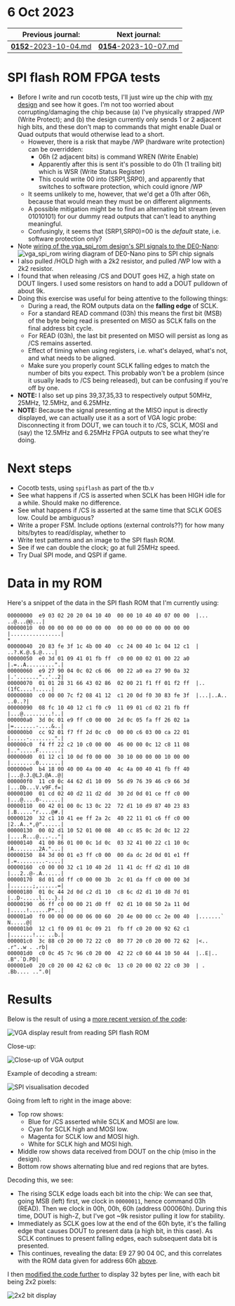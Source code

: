 # 6 Oct 2023

| Previous journal: | Next journal: |
|-|-|
| [**0152**-2023-10-04.md](./0152-2023-10-04.md) | [**0154**-2023-10-07.md](./0154-2023-10-07.md) |

# SPI flash ROM FPGA tests

*   Before I write and run cocotb tests, I'll just wire up the chip with [my design](https://github.com/algofoogle/sandpit/blob/b416c575c53ffbe5747e69bf7cebea20fcd43642/fpga/vga_spi_rom/src/rtl/vga_spi_rom.v) and see how it goes. I'm not too worried about corrupting/damaging the chip because (a) I've physically strapped /WP (Write Protect); and (b) the design currently only sends 1 or 2 adjacent high bits, and these don't map to commands that might enable Dual or Quad outputs that would otherwise lead to a short.
    *   However, there is a risk that maybe /WP (hardware write protection) can be overridden:
        *   06h (2 adjacent bits) is command WREN (Write Enable)
        *   Apparently after this is sent it's possible to do 01h (1 trailing bit) which is WSR (Write Status Register)
        *   This could write 00 into (SRP1,SRP0), and apparently that switches to software protection, which could ignore /WP
    *   It seems unlikely to me, however, that we'd get a 01h after 06h, because that would mean they must be on different alignments.
    *   A possible mitigation might be to find an alternating bit stream (even 01010101) for our dummy read outputs that can't lead to anything meaningful.
    *   Confusingly, it seems that (SRP1,SRP0)=00 is the *default* state, i.e. software protection only?
*   Note [wiring of the vga_spi_rom design's SPI signals to the DE0-Nano](https://github.com/algofoogle/sandpit/blob/b416c575c53ffbe5747e69bf7cebea20fcd43642/fpga/vga_spi_rom/de0nano/top.v#L131-L135):
    ![vga_spi_rom wiring diagram of DE0-Nano pins to SPI chip signals](./i/0153-vga_spi_rom_wiring.svg)
*   I also pulled /HOLD high with a 2k2 resistor, and pulled /WP low with a 2k2 resistor.
*   I found that when releasing /CS and DOUT goes HiZ, a high state on DOUT lingers. I used some resistors on hand to add a DOUT pulldown of about 9k.
*   Doing this exercise was useful for being attentive to the following things:
    *   During a read, the ROM outputs data on the **falling edge** of SCLK.
    *   For a standard READ command (03h) this means the first bit (MSB) of the byte being read is presented on MISO as SCLK falls on the final address bit cycle.
    *   For READ (03h), the last bit presented on MISO will persist as long as /CS remains asserted.
    *   Effect of timing when using registers, i.e. what's delayed, what's not, and what needs to be aligned.
    *   Make sure you properly count SCLK falling edges to match the number of bits you expect. This probably won't be a problem (since it usually leads to /CS being released), but can be confusing if you're off by one.
*   **NOTE:** I also set up pins 39,37,35,33 to respectively output 50MHz, 25MHz, 12.5MHz, and 6.25MHz.
*   **NOTE:** Because the signal presenting at the MISO input is directly displayed, we can actually use it as a sort of VGA logic probe: Disconnecting it from DOUT, we can touch it to /CS, SCLK, MOSI and (say) the 12.5MHz and 6.25MHz FPGA outputs to see what they're doing.

# Next steps

*   Cocotb tests, using `spiflash` as part of the tb.v
*   See what happens if /CS is asserted when SCLK has been HIGH idle for a while. Should make no difference.
*   See what happens if /CS is asserted at the same time that SCLK GOES low. Could be ambiguous?
*   Write a proper FSM. Include options (external controls??) for how many bits/bytes to read/display, whether to 
*   Write test patterns and an image to the SPI flash ROM.
*   See if we can double the clock; go at full 25MHz speed.
*   Try Dual SPI mode, and QSPI if game.

# Data in my ROM

Here's a snippet of the data in the SPI flash ROM that I'm currently using:

```
00000000  e9 03 02 20 20 04 10 40  00 00 10 40 40 07 00 00  |...  ..@...@@...|
00000010  00 00 00 00 00 00 00 00  00 00 00 00 00 00 00 00  |................|
*
00000040  20 83 fe 3f 1c 4b 00 40  cc 24 00 40 1c 04 12 c1  | ..?.K.@.$.@....|
00000050  e0 3d 01 09 41 01 fb ff  c0 00 00 02 01 00 22 a0  |.=..A.........".|
00000060  e9 27 90 04 0c 02 c6 06  00 22 a0 ea 27 90 0a 32  |.'......."..'..2|
00000070  01 01 28 31 66 43 02 86  02 00 21 f1 ff 01 f2 ff  |..(1fC....!.....|
00000080  c0 00 00 7c f2 08 41 12  c1 20 0d f0 30 83 fe 3f  |...|..A.. ..0..?|
00000090  08 fc 10 40 12 c1 f0 c9  11 09 01 cd 02 21 fb ff  |...@.........!..|
000000a0  3d 0c 01 e9 ff c0 00 00  2d 0c 05 fa ff 26 02 1a  |=.......-....&..|
000000b0  cc 92 01 f7 ff 2d 0c c0  00 00 c6 03 00 ca 22 01  |.....-........".|
000000c0  f4 ff 22 c2 10 c0 00 00  46 00 00 0c 12 c8 11 08  |..".....F.......|
000000d0  01 12 c1 10 0d f0 00 00  30 10 00 00 00 10 00 00  |........0.......|
000000e0  b4 18 00 40 00 4a 00 40  4c 4a 00 40 41 fb ff 40  |...@.J.@LJ.@A..@|
000000f0  11 c0 0c 44 62 d1 10 09  56 d9 76 39 46 c9 66 3d  |...Db...V.v9F.f=|
00000100  01 cd 02 40 d2 11 d2 dd  30 2d 0d 01 ce ff c0 00  |...@....0-......|
00000110  00 42 01 00 0c 13 0c 22  72 d1 10 d9 87 40 23 83  |.B....."r....@#.|
00000120  32 c1 10 41 ee ff 2a 2c  40 22 11 01 c6 ff c0 00  |2..A..*,@"......|
00000130  00 02 d1 10 52 01 00 08  40 cc 85 0c 2d 0c 12 22  |....R...@...-.."|
00000140  41 00 86 01 00 0c 1d 0c  03 32 41 00 22 c1 10 0c  |A........2A."...|
00000150  84 3d 00 01 e3 ff c0 00  00 da dc 2d 0d 01 e1 ff  |.=.........-....|
00000160  c0 00 00 32 c1 10 40 2d  11 41 dc ff d2 d1 10 d8  |...2..@-.A......|
00000170  8d 01 dd ff c0 00 00 3b  2c 01 da ff c0 00 00 3d  |.......;,......=|
00000180  01 0c 44 2d 0d c2 d1 10  c8 6c d2 d1 10 d8 7d 01  |..D-.....l....}.|
00000190  d6 ff c0 00 00 21 d0 ff  02 d1 10 08 50 2a 11 0d  |.....!......P*..|
000001a0  f0 00 00 00 00 06 00 60  20 4e 00 00 cc 2e 00 40  |.......` N.....@|
000001b0  12 c1 f0 09 01 0c 09 21  fb ff c0 20 00 92 62 c1  |.......!... ..b.|
000001c0  3c 88 c0 20 00 72 22 c0  80 77 20 c0 20 00 72 62  |<.. .r"..w . .rb|
000001d0  c0 0c 45 7c 96 c0 20 00  42 22 c0 60 44 10 50 44  |..E|.. .B".`D.PD|
000001e0  20 c0 20 00 42 62 c0 0c  13 c0 20 00 02 22 c0 30  | . .Bb.... ..".0|
```

# Results

Below is the result of using a [more recent version of the code](https://github.com/algofoogle/sandpit/blob/4cc82001af3343bc4307209046f15f2051d21a57/fpga/vga_spi_rom/src/rtl/vga_spi_rom.v):

![VGA display result from reading SPI flash ROM](./i/0153-vga_out.jpg)

Close-up:

![Close-up of VGA output](./i/0153-closeup.jpg)

Example of decoding a stream:

![SPI visualisation decoded](./i/0153-spi-decoded.png)

Going from left to right in the image above:
*   Top row shows:
    *   Blue for /CS asserted while SCLK and MOSI are low.
    *   Cyan for SCLK high and MOSI low.
    *   Magenta for SCLK low and MOSI high.
    *   White for SCLK high and MOSI high.
*   Middle row shows data received from DOUT on the chip (miso in the design).
*   Bottom row shows alternating blue and red regions that are bytes.

Decoding this, we see:
*   The rising SCLK edge loads each bit into the chip: We can see that, going MSB (left) first, we clock in `00000011`, hence command 03h (READ). Then we clock in 00h, 00h, 60h (address 000060h). During this time, DOUT is high-Z, but I've got ~9k resistor pulling it low for stability.
*   Immediately as SCLK goes low at the end of the 60h byte, it's the falling edge that causes DOUT to present data (a high bit, in this case). As SCLK continues to present falling edges, each subsequent data bit is presented.
*   This continues, revealing the data: E9 27 90 04 0C, and this correlates with the ROM data given for address 60h [above](#data-in-my-rom).

I then [modified the code further](https://github.com/algofoogle/sandpit/blob/144e9ceb6f03897ba732c4813c546bb082f6f7ed/fpga/vga_spi_rom/src/rtl/vga_spi_rom.v) to display 32 bytes per line, with each bit being 2x2 pixels:

![2x2 bit display](./i/0153-2x2.jpg)
